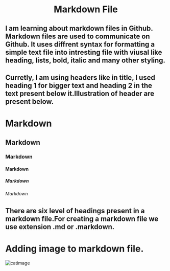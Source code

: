 # 
<h1 align="center">Markdown File</h1>
<h2>I am learning about markdown files in Github. Markdown files are used to communicate on Github.
It uses diffrent syntax for formatting a simple text file into intresting file with viusal like 
heading, lists, bold, italic and many other styling.</h2>
<h2>Curretly, I am using headers like in title, I used heading 1 for bigger text and heading 2 
in the text present below it.Illustration of header are present below.</h2>
<h1>Markdown</h1>
<h2>Markdown</h2>
<h3>Markdown</h3>
<h4>Markdown</h4>
<h5>Markdown</h5>
<h6>Markdown</h6>

<h2>There are six level of headings present in a markdown file.For creating a markdown file we 
use extension .md or .markdown.</h2>

<h1>Adding image to markdown file.</h1>
<img src="https://octodex.github.com/images/yaktocat.png", alt="catimage"></img>

